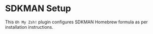 # SDKMAN Setup

This `Oh My Zsh!` plugin configures SDKMAN Homebrew formula as per installation instructions.
